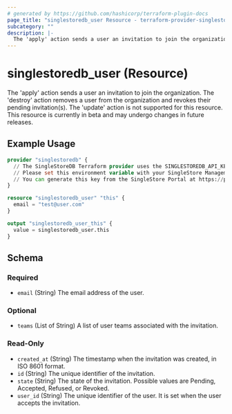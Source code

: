 ```yaml
---
# generated by https://github.com/hashicorp/terraform-plugin-docs
page_title: "singlestoredb_user Resource - terraform-provider-singlestoredb"
subcategory: ""
description: |-
  The 'apply' action sends a user an invitation to join the organization. The 'destroy' action removes a user from the organization and revokes their pending invitation(s). The 'update' action is not supported for this resource. This resource is currently in beta and may undergo changes in future releases.
---
```


# singlestoredb_user (Resource)

The 'apply' action sends a user an invitation to join the organization. The 'destroy' action removes a user from the organization and revokes their pending invitation(s). The 'update' action is not supported for this resource. This resource is currently in beta and may undergo changes in future releases.

## Example Usage

```terraform
provider "singlestoredb" {
  // The SingleStoreDB Terraform provider uses the SINGLESTOREDB_API_KEY environment variable for authentication.
  // Please set this environment variable with your SingleStore Management API key.
  // You can generate this key from the SingleStore Portal at https://portal.singlestore.com/organizations/org-id/api-keys.
}

resource "singlestoredb_user" "this" {
  email = "test@user.com"
}

output "singlestoredb_user_this" {
  value = singlestoredb_user.this
}
```

<!-- schema generated by tfplugindocs -->
## Schema

### Required

- `email` (String) The email address of the user.

### Optional

- `teams` (List of String) A list of user teams associated with the invitation.

### Read-Only

- `created_at` (String) The timestamp when the invitation was created, in ISO 8601 format.
- `id` (String) The unique identifier of the invitation.
- `state` (String) The state of the invitation. Possible values are Pending, Accepted, Refused, or Revoked.
- `user_id` (String) The unique identifier of the user. It is set when the user accepts the invitation.


